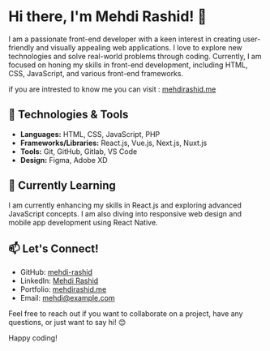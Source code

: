 # Hi there, I'm Mehdi Rashid! 👋

I am a passionate front-end developer with a keen interest in creating user-friendly and visually appealing web applications. I love to explore new technologies and solve real-world problems through coding. Currently, I am focused on honing my skills in front-end development, including HTML, CSS, JavaScript, and various front-end frameworks.

if you are intrested to know me you can visit : [mehdirashid.me](https://mehdirashid.me)

## 🔧 Technologies & Tools

- **Languages:** HTML, CSS, JavaScript, PHP
- **Frameworks/Libraries:** React.js, Vue.js, Next.js, Nuxt.js
- **Tools:** Git, GitHub, Gitlab, VS Code
- **Design:** Figma, Adobe XD

## 🌱 Currently Learning

I am currently enhancing my skills in React.js and exploring advanced JavaScript concepts. I am also diving into responsive web design and mobile app development using React Native.

## 📫 Let's Connect!

- GitHub: [mehdi-rashid](https://github.com/mehdi-rashid)
- LinkedIn: [Mehdi Rashid](https://www.linkedin.com/in/mehdi-rashid/)
- Portfolio: [mehdirashid.me](https://mehdirashid.me)
- Email: mehdi@example.com

Feel free to reach out if you want to collaborate on a project, have any questions, or just want to say hi! 😊

Happy coding!
